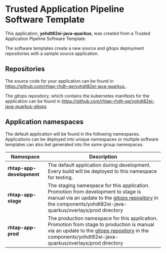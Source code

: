 # Trusted Application Pipeline Software Template

This application, **yohdt82ei-java-quarkus**, was created from a Trusted Application Pipeline Software Template.

The software templates create a new source and gitops deployment repositories with a sample source application. 

## Repositories

The source code for your application can be found in [https://github.com/rhtap-rhdh-qe/yohdt82ei-java-quarkus ](https://github.com/rhtap-rhdh-qe/yohdt82ei-java-quarkus ).
 
The gitops repository, which contains the kubernetes manifests for the application can be found in 
[https://github.com/rhtap-rhdh-qe/yohdt82ei-java-quarkus-gitops ](https://github.com/rhtap-rhdh-qe/yohdt82ei-java-quarkus-gitops ) 

## Application namespaces 

The default application will be found in the following namespaces. Applications can be deployed into unique namespaces or multiple software templates can also bet generated into the same group namespaces.  

|  Namespace   |  Description   |  
| -------- | -------- |   
| **rhtap-app-development** | The default application during development. Every build will be deployed to this namespace for testing. | 
| **rhtap-app-stage** | The staging namespace for this application. Promotion from development to stage is manual via an update to the [gitops repository](https://github.com/rhtap-rhdh-qe/yohdt82ei-java-quarkus-gitops ) in the components/yohdt82ei-java-quarkus/overlays/prod directory |  
| **rhtap-app-prod** | The production namespace for this application. Promotion from stage to production is manual via an update to the [gitops repository](https://github.com/rhtap-rhdh-qe/yohdt82ei-java-quarkus-gitops ) in the components/yohdt82ei-java-quarkus/overlays/prod directory | 